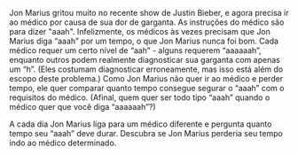 Jon Marius gritou muito no recente show de Justin Bieber, e agora precisa ir ao médico por causa de sua dor de garganta. As instruções do médico são para dizer "aaah". Infelizmente, os médicos às vezes precisam que Jon Marius diga “aaah” por um tempo, o que Jon Marius nunca foi bom. Cada médico requer um certo nível de “aah” - alguns requerem “aaaaaah”, enquanto outros podem realmente diagnosticar sua garganta com apenas um “h”. (Eles costumam diagnosticar erroneamente, mas isso está além do escopo deste problema.) Como Jon Marius não quer ir ao médico e perder tempo, ele quer comparar quanto tempo consegue segurar o “aaah” com o requisitos do médico. (Afinal, quem quer ser todo tipo “aaah” quando o médico quer que você diga “aaaaaah”?)

A cada dia Jon Marius liga para um médico diferente e pergunta quanto tempo seu “aaah” deve durar. Descubra se Jon Marius perderia seu tempo indo ao médico determinado.

